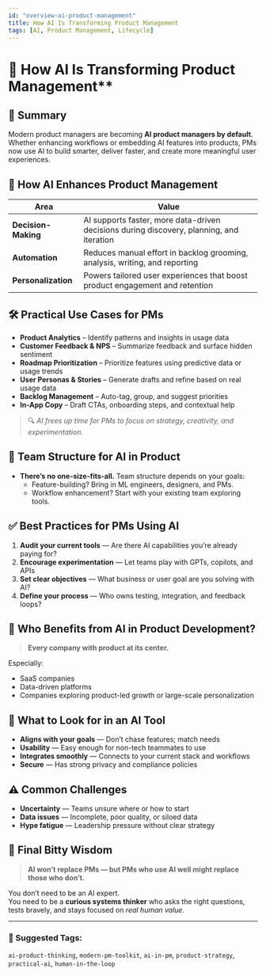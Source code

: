 ```yaml
---
id: "overview-ai-product-management"
title: How AI Is Transforming Product Management
tags: [AI, Product Management, Lifecycle]
---
```

# 🧠 How AI Is Transforming Product Management**

## 📌 Summary  
Modern product managers are becoming **AI product managers by default**. Whether enhancing workflows or embedding AI features into products, PMs now use AI to build smarter, deliver faster, and create more meaningful user experiences.

## 🚀 How AI Enhances Product Management

| Area | Value |
|------|-------|
| **Decision-Making** | AI supports faster, more data-driven decisions during discovery, planning, and iteration |
| **Automation** | Reduces manual effort in backlog grooming, analysis, writing, and reporting |
| **Personalization** | Powers tailored user experiences that boost product engagement and retention |

## 🛠 Practical Use Cases for PMs

- **Product Analytics** – Identify patterns and insights in usage data  
- **Customer Feedback & NPS** – Summarize feedback and surface hidden sentiment  
- **Roadmap Prioritization** – Prioritize features using predictive data or usage trends  
- **User Personas & Stories** – Generate drafts and refine based on real usage data  
- **Backlog Management** – Auto-tag, group, and suggest priorities  
- **In-App Copy** – Draft CTAs, onboarding steps, and contextual help

> 🔍 *AI frees up time for PMs to focus on strategy, creativity, and experimentation.*

## 🤝 Team Structure for AI in Product

- **There’s no one-size-fits-all.** Team structure depends on your goals:
  - Feature-building? Bring in ML engineers, designers, and PMs.
  - Workflow enhancement? Start with your existing team exploring tools.

## ✅ Best Practices for PMs Using AI

1. **Audit your current tools** — Are there AI capabilities you’re already paying for?
2. **Encourage experimentation** — Let teams play with GPTs, copilots, and APIs
3. **Set clear objectives** — What business or user goal are you solving with AI?
4. **Define your process** — Who owns testing, integration, and feedback loops?

## 🏢 Who Benefits from AI in Product Development?

> **Every company with product at its center.**

Especially:
- SaaS companies  
- Data-driven platforms  
- Companies exploring product-led growth or large-scale personalization

## 🧰 What to Look for in an AI Tool

- **Aligns with your goals** — Don’t chase features; match needs
- **Usability** — Easy enough for non-tech teammates to use
- **Integrates smoothly** — Connects to your current stack and workflows
- **Secure** — Has strong privacy and compliance policies

## ⚠️ Common Challenges

- **Uncertainty** — Teams unsure where or how to start
- **Data issues** — Incomplete, poor quality, or siloed data
- **Hype fatigue** — Leadership pressure without clear strategy

## 🧭 Final Bitty Wisdom

> **AI won’t replace PMs — but PMs who use AI well might replace those who don’t.**

You don’t need to be an AI expert.  
You need to be a **curious systems thinker** who asks the right questions, tests bravely, and stays focused on *real human value.*

---

### 🧩 Suggested Tags:
`ai-product-thinking`, `modern-pm-toolkit`, `ai-in-pm`, `product-strategy`, `practical-ai`, `human-in-the-loop`

